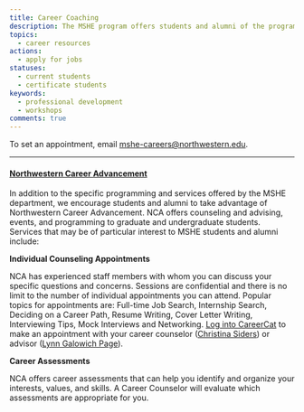```yaml
---
title: Career Coaching
description: The MSHE program offers students and alumni of the program both programmatic and individual support for career preparation and advancement. Students are invited to participate in workshops throughout the year that address key topics in career preparation and advancement. Additionally, a MSHE Career Coach is available by appointment to assist students and alumni with resumes, cover letters, interview preparation, networking, job search help and general career advising. 
topics: 
  - career resources
actions:
  - apply for jobs
statuses:
  - current students
  - certificate students
keywords:
  - professional development
  - workshops
comments: true
---
```

To set an appointment, email [mshe-careers@northwestern.edu](mailto:mshe-careers@northwestern.edu).  

* * *

#### [Northwestern Career Advancement](http://www.northwestern.edu/careers/)

In addition to the specific programming and services offered by the MSHE department, we encourage students and alumni to take advantage of Northwestern Career Advancement. NCA offers counseling and advising, events, and programming to graduate and undergraduate students. Services that may be of particular interest to MSHE students and alumni include:

**Individual Counseling Appointments**

NCA has experienced staff members with whom you can discuss your specific questions and concerns. Sessions are confidential and there is no limit to the number of individual appointments you can attend. Popular topics for appointments are: Full-time Job Search, Internship Search, Deciding on a Career Path, Resume Writing, Cover Letter Writing, Interviewing Tips, Mock Interviews and Networking. [<span class="s2">Log into CareerCat</span>](http://www.northwestern.edu/careers/job-intern-prep/resources/careercat/index.html) to make an appointment with your career counselor ([Christina Siders](http://www.northwestern.edu/careers/about-us/meet-the-staff/career-counseling-team/christina-siders/index.html)) or advisor ([Lynn Galowich Page](http://www.northwestern.edu/careers/about-us/meet-the-staff/career-advising-team/lynn-page/)).

**Career Assessments**

NCA offers career assessments that can help you identify and organize your interests, values, and skills. A Career Counselor will evaluate which assessments are appropriate for you.